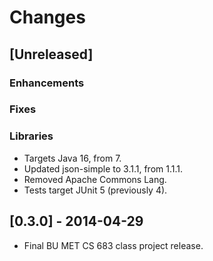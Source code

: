 # Changes

## [Unreleased]

### Enhancements

### Fixes

### Libraries
- Targets Java 16, from 7.
- Updated json-simple to 3.1.1, from 1.1.1.
- Removed Apache Commons Lang.
- Tests target JUnit 5 (previously 4).

## [0.3.0] - 2014-04-29

- Final BU MET CS 683 class project release.
